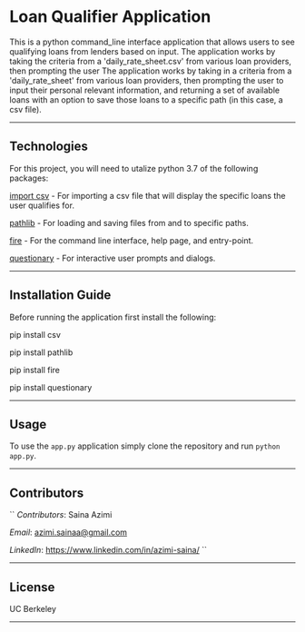 # **Loan Qualifier Application**
This is a python command_line interface application that allows users to see qualifying loans from lenders based on input. The application works by taking the criteria from a 'daily_rate_sheet.csv' from various loan providers, then prompting the user
The application works by taking in a criteria from a 'daily_rate_sheet' from various loan providers, then prompting the user to input their personal relevant information, and returning a set of available loans with an option to save those loans to a specific path (in this case, a csv file).

---

## Technologies
For this project, you will need to utalize python 3.7 of the following packages:

[import csv](https://github.com/Alexmhack/py_handles_csv) - For importing a csv file that will display the specific loans the user qualifies for.

[pathlib](https://github.com/python/cpython/blob/main/Lib/pathlib.py) - For loading and saving files from and to specific paths.

[fire](https://github.com/google/python-fire) - For the command line interface, help page, and entry-point.

[questionary](https://github.com/tmbo/questionary) - For interactive user prompts and dialogs. 



---

## Installation Guide
Before running the application first install the following:

pip install csv  

pip install pathlib 

pip install fire  

pip install questionary 


---

## Usage
To use the `app.py` application simply clone the repository and run `python app.py`. 


---

## Contributors
``
*Contributors*: Saina Azimi

*Email*: azimi.sainaa@gmail.com

*LinkedIn*: https://www.linkedin.com/in/azimi-saina/ 
``

---

## License
UC Berkeley

---